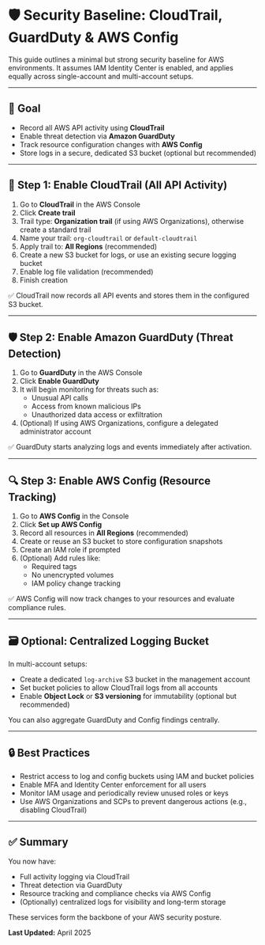 # 🛡️ Security Baseline: CloudTrail, GuardDuty & AWS Config

This guide outlines a minimal but strong security baseline for AWS environments. It assumes IAM Identity Center is enabled, and applies equally across single-account and multi-account setups.

---

## 🎯 Goal

- Record all AWS API activity using **CloudTrail**
- Enable threat detection via **Amazon GuardDuty**
- Track resource configuration changes with **AWS Config**
- Store logs in a secure, dedicated S3 bucket (optional but recommended)

---

## 📜 Step 1: Enable CloudTrail (All API Activity)

1. Go to **CloudTrail** in the AWS Console
2. Click **Create trail**
3. Trail type: **Organization trail** (if using AWS Organizations), otherwise create a standard trail
4. Name your trail: `org-cloudtrail` or `default-cloudtrail`
5. Apply trail to: **All Regions** (recommended)
6. Create a new S3 bucket for logs, or use an existing secure logging bucket
7. Enable log file validation (recommended)
8. Finish creation

✅ CloudTrail now records all API events and stores them in the configured S3 bucket.

---

## 🛡️ Step 2: Enable Amazon GuardDuty (Threat Detection)

1. Go to **GuardDuty** in the AWS Console
2. Click **Enable GuardDuty**
3. It will begin monitoring for threats such as:
   - Unusual API calls
   - Access from known malicious IPs
   - Unauthorized data access or exfiltration
4. (Optional) If using AWS Organizations, configure a delegated administrator account

✅ GuardDuty starts analyzing logs and events immediately after activation.

---

## 🔍 Step 3: Enable AWS Config (Resource Tracking)

1. Go to **AWS Config** in the Console
2. Click **Set up AWS Config**
3. Record all resources in **All Regions** (recommended)
4. Create or reuse an S3 bucket to store configuration snapshots
5. Create an IAM role if prompted
6. (Optional) Add rules like:
   - Required tags
   - No unencrypted volumes
   - IAM policy change tracking

✅ AWS Config will now track changes to your resources and evaluate compliance rules.

---

## 🗃️ Optional: Centralized Logging Bucket

In multi-account setups:
- Create a dedicated `log-archive` S3 bucket in the management account
- Set bucket policies to allow CloudTrail logs from all accounts
- Enable **Object Lock** or **S3 versioning** for immutability (optional but recommended)

You can also aggregate GuardDuty and Config findings centrally.

---

## 🔒 Best Practices

- Restrict access to log and config buckets using IAM and bucket policies
- Enable MFA and Identity Center enforcement for all users
- Monitor IAM usage and periodically review unused roles or keys
- Use AWS Organizations and SCPs to prevent dangerous actions (e.g., disabling CloudTrail)

---

## ✅ Summary

You now have:
- Full activity logging via CloudTrail
- Threat detection via GuardDuty
- Resource tracking and compliance checks via AWS Config
- (Optionally) centralized logs for visibility and long-term storage

These services form the backbone of your AWS security posture.

**Last Updated:** April 2025

